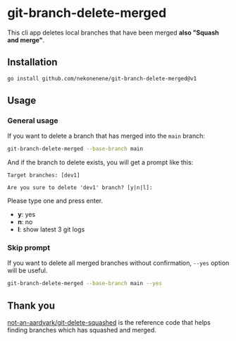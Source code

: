 # git-branch-delete-merged

This cli app deletes local branches that have been merged **also "Squash and merge"**.

## Installation

```sh
go install github.com/nekonenene/git-branch-delete-merged@v1
```

## Usage

### General usage

If you want to delete a branch that has merged into the `main` branch:

```sh
git-branch-delete-merged --base-branch main
```

And if the branch to delete exists, you will get a prompt like this:

```
Target branches: [dev1]

Are you sure to delete 'dev1' branch? [y|n|l]:
```

Please type one and press enter.

* **y**: yes
* **n**: no
* **l**: show latest 3 git logs

### Skip prompt

If you want to delete all merged branches without confirmation, `--yes` option will be useful.

```sh
git-branch-delete-merged --base-branch main --yes
```


## Thank you

[not-an-aardvark/git-delete-squashed](https://github.com/not-an-aardvark/git-delete-squashed) is the reference code that helps finding branches which has squashed and merged.
